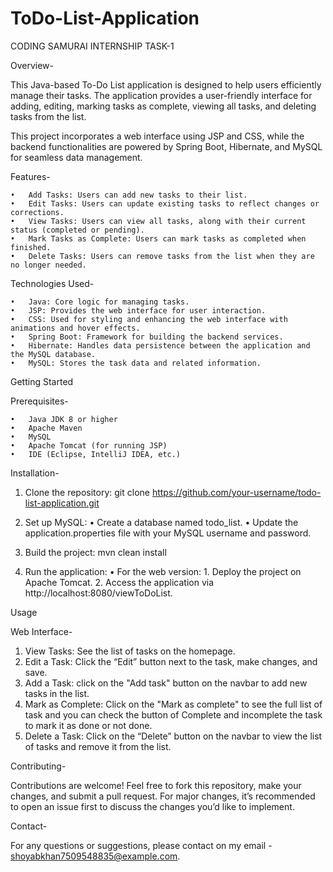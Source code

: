 # ToDo-List-Application
CODING SAMURAI INTERNSHIP TASK-1

Overview-

This Java-based To-Do List application is designed to help users efficiently manage their tasks. The application provides a user-friendly interface for adding, editing, marking tasks as complete, viewing all tasks, and deleting tasks from the list.

This project incorporates a web interface using JSP and CSS, while the backend functionalities are powered by Spring Boot, Hibernate, and MySQL for seamless data management.


Features-

	•	Add Tasks: Users can add new tasks to their list.
	•	Edit Tasks: Users can update existing tasks to reflect changes or corrections.
	•	View Tasks: Users can view all tasks, along with their current status (completed or pending).
	•	Mark Tasks as Complete: Users can mark tasks as completed when finished.
	•	Delete Tasks: Users can remove tasks from the list when they are no longer needed.


Technologies Used-

	•	Java: Core logic for managing tasks.
	•	JSP: Provides the web interface for user interaction.
	•	CSS: Used for styling and enhancing the web interface with animations and hover effects.
	•	Spring Boot: Framework for building the backend services.
	•	Hibernate: Handles data persistence between the application and the MySQL database.
	•	MySQL: Stores the task data and related information.


Getting Started

Prerequisites-

	•	Java JDK 8 or higher
	•	Apache Maven
	•	MySQL
	•	Apache Tomcat (for running JSP)
	•	IDE (Eclipse, IntelliJ IDEA, etc.)


Installation-

1. Clone the repository: 
     git clone https://github.com/your-username/todo-list-application.git

2. Set up MySQL:
  	•	Create a database named todo_list.
  	•	Update the application.properties file with your MySQL username and password.

3. Build the project:
     mvn clean install

4. Run the application:
   	•     For the web version:
    	1. Deploy the project on Apache Tomcat.
  	2. Access the application via http://localhost:8080/viewToDoList.


Usage

Web Interface-

1.	View Tasks: See the list of tasks on the homepage.
2.	Edit a Task: Click the “Edit” button next to the task, make changes, and save.
3.	Add a Task: click on the "Add task" button on the navbar to add new tasks in the list.
4.	Mark as Complete: Click on the "Mark as complete" to see the full list of task and you can check the button of Complete and incomplete the task to mark it as done or not done.
5.	Delete a Task: Click on the “Delete” button on the navbar to view the list of tasks and remove it from the list.


Contributing-

Contributions are welcome! Feel free to fork this repository, make your changes, and submit a pull request. For major changes, it’s recommended to open an issue first to discuss the changes you’d like to implement.


Contact-

For any questions or suggestions, please contact on my email - shoyabkhan7509548835@example.com.


